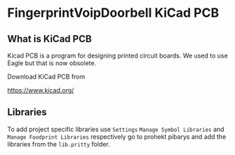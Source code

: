 # FingerprintVoipDoorbell KiCad PCB

## What is KiCad PCB

Kicad PCB is a program for designing printed circuit boards. We used to use Eagle but that is now obsolete.

Download KiCad PCB from

https://www.kicad.org/

## Libraries

To add project specific libraries use `Settings` `Manage Symbol Libraries` and `Manage Foodprint Libraries` respectively go to prohekt pibarys and add the libraries from the `lib.pritty` folder.